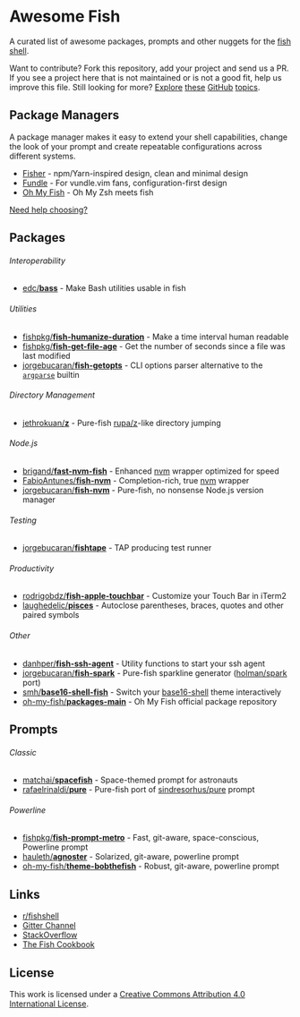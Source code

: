 # Awesome Fish

A curated list of awesome packages, prompts and other nuggets for the [fish shell](https://github.com/fish-shell/fish-shell).

Want to contribute? Fork this repository, add your project and send us a PR. If you see a project here that is not maintained or is not a good fit, help us improve this file. Still looking for more? [Explore](https://github.com/topics/fish-shell) [these](https://github.com/topics/fish-packages) [GitHub](https://github.com/topics/fisher) [topics](https://github.com/topics/fish-prompt).

## Package Managers

A package manager makes it easy to extend your shell capabilities, change the look of your prompt and create repeatable configurations across different systems.

- [Fisher](https://github.com/jorgebucaran/fisher) - npm/Yarn-inspired design, clean and minimal design
- [Fundle](https://github.com/danhper/fundle) - For vundle.vim fans, configuration-first design
- [Oh My Fish](https://github.com/oh-my-fish/oh-my-fish) - Oh My Zsh meets fish

[Need help choosing?](https://github.com/jorgebucaran/fisher/issues/481)

## Packages

###### Interoperability

- [edc/**bass**](https://github.com/edc/bass) - Make Bash utilities usable in fish

###### Utilities

- [fishpkg/**fish-humanize-duration**](https://github.com/fishpkg/fish-humanize-duration) - Make a time interval human readable
- [fishpkg/**fish-get-file-age**](https://github.com/fishpkg/fish-get-file-age) - Get the number of seconds since a file was last modified
- [jorgebucaran/**fish-getopts**](https://github.com/jorgebucaran/fish-getopts) - CLI options parser alternative to the [`argparse`](https://fishshell.com/docs/current/commands.html#argparse) builtin

###### Directory Management

- [jethrokuan/**z**](https://github.com/jethrokuan/z) - Pure-fish [rupa/z](https://github.com/rupa/z)-like directory jumping

###### Node.js

- [brigand/**fast-nvm-fish**](https://github.com/brigand/fast-nvm-fish) - Enhanced [nvm](https://github.com/creationix/nvm) wrapper optimized for speed
- [FabioAntunes/**fish-nvm**](https://github.com/FabioAntunes/fish-nvm) - Completion-rich, true [nvm](https://github.com/creationix/nvm) wrapper
- [jorgebucaran/**fish-nvm**](https://github.com/jorgebucaran/fish-nvm) - Pure-fish, no nonsense Node.js version manager

###### Testing

- [jorgebucaran/**fishtape**](https://github.com/jorgebucaran/fishtape) - TAP producing test runner

###### Productivity

- [rodrigobdz/**fish-apple-touchbar**](https://github.com/rodrigobdz/fish-apple-touchbar) - Customize your Touch Bar in iTerm2
- [laughedelic/**pisces**](https://github.com/laughedelic/pisces) - Autoclose parentheses, braces, quotes and other paired symbols

###### Other

- [danhper/**fish-ssh-agent**](https://github.com/danhper/fish-ssh-agent) - Utility functions to start your ssh agent
- [jorgebucaran/**fish-spark**](https://github.com/jorgebucaran/fish-spark) - Pure-fish sparkline generator ([holman/spark](https://github.com/holman/spark) port)
- [smh/**base16-shell-fish**](https://github.com/smh/base16-shell-fish) - Switch your [base16-shell](https://github.com/chriskempson/base16-shell) theme interactively
- [oh-my-fish/**packages-main**](https://github.com/oh-my-fish/packages-main/tree/master/packages) - Oh My Fish official package repository

## Prompts

###### Classic

- [matchai/**spacefish**](https://github.com/matchai/spacefish) - Space-themed prompt for astronauts
- [rafaelrinaldi/**pure**](https://github.com/rafaelrinaldi/pure) - Pure-fish port of [sindresorhus/pure](https://github.com/sindresorhus/pure) prompt
  <!-- - [jorgebucaran/fish-prompt](https://github.com/jorgebucaran/fish-new-prompt) - WIP -->

###### Powerline

- [fishpkg/**fish-prompt-metro**](https://github.com/fishpkg/fish-prompt-metro) - Fast, git-aware, space-conscious, Powerline prompt
- [hauleth/**agnoster**](https://github.com/hauleth/agnoster) - Solarized, git-aware, powerline prompt
- [oh-my-fish/**theme-bobthefish**](https://github.com/oh-my-fish/theme-bobthefish) - Robust, git-aware, powerline prompt

## Links

- [r/fishshell](https://www.reddit.com/r/fishshell/)
- [Gitter Channel](https://gitter.im/fish-shell/fish-shell)
- [StackOverflow](http://stackoverflow.com/questions/tagged/fish)
- [The Fish Cookbook](https://github.com/jorgebucaran/fish-cookbook)

## License

This work is licensed under a [Creative Commons Attribution 4.0 International License](https://creativecommons.org/licenses/by/4.0).
